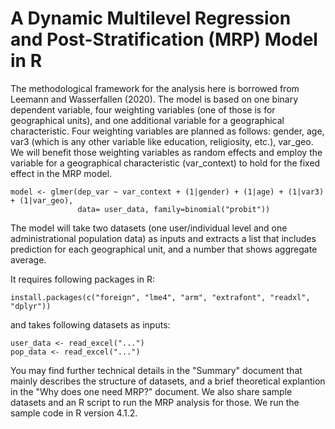 # A Dynamic Multilevel Regression and Post-Stratification (MRP) Model in R

The methodological framework for the analysis here is borrowed from Leemann and Wasserfallen (2020). The model is based on one binary dependent variable, four weighting variables (one of those is for geographical units), and one additional variable for a geographical characteristic. Four weighting variables are planned as follows: gender, age, var3 (which is any other variable like education, religiosity, etc.), var_geo. We will benefit those weighting variables as random effects and employ the variable for a geographical characteristic (var_context) to hold for the fixed effect in the MRP model.
```
model <- glmer(dep_var ~ var_context + (1|gender) + (1|age) + (1|var3) + (1|var_geo), 
               data= user_data, family=binomial("probit"))
```

The model will take two datasets (one user/individual level and one administrational population data) as inputs and extracts a list that includes prediction for each geographical unit, and a number that shows aggregate average.

It requires following packages in R:
```
install.packages(c("foreign", "lme4", "arm", "extrafont", "readxl", "dplyr"))
```

and takes following datasets as inputs:
```
user_data <- read_excel("...")
pop_data <- read_excel("...")
```

You may find further  technical details in the "Summary" document that mainly describes the structure of datasets, and a brief theoretical explantion in the "Why does one need MRP?" document. We also share sample datasets and an R script to run the MRP analysis for those. We run the sample code in R version 4.1.2.
